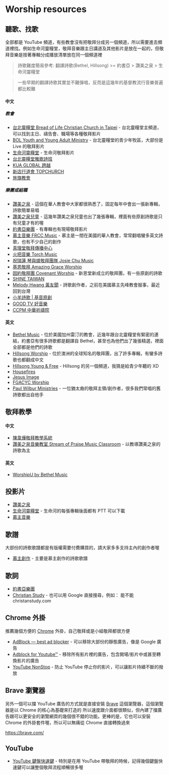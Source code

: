 # Worship resources

## 聽歌、找歌

全部都是 YouTube 頻道，有些教會沒有把敬拜分成另一個頻道，所以需要進去頻道裡找。例如生命河靈糧堂，敬拜音樂跟主日講道及其他影片是放在一起的，但敬拜音樂是按著專輯分成播放清單放在同一個頻道裡

> 詩歌難度簡易參考: 翻譯詩歌(Bethel, Hillsong) >= 約書亞 > 讚美之泉 > 生命河靈糧堂

> 一些早期的翻譯詩歌其實並不難彈唱，反而是這幾年的基督教流行音樂普遍都比較難

#### 中文

##### 教會

- [台北靈糧堂 Bread of Life Christian Church in Taipei](https://www.youtube.com/channel/UClDpY60wBFG-j2VEI4kQplQ) - 台北靈糧堂主頻道，可以找到主日、禱告會、職場等各種敬拜影片
- [BOL Youth and Young Adult Ministry](https://www.youtube.com/user/holywood2be) - 台北靈糧堂的青少年牧區，大部份是 Live 的敬拜影片
- [生命河靈糧堂](https://www.youtube.com/channel/UCeOxIcPOMW4jO64C2lTSl-w) - 生命河敬拜影片
- [台北靈糧堂雅歌詩班](https://www.youtube.com/channel/UC3fF55jVlUD3as0CaiAyZ1A)
- [KUA GLOBAL 跨越](https://www.youtube.com/channel/UC7kIJ3kuhr1zMYQU4R67Iyw)
- [新店行道會 TOPCHURCH](https://www.youtube.com/channel/UChntiluSnsVAWBBhmB-m0iQ)
- [旌旗教會](https://www.youtube.com/channel/UCLkrfxHnrqA2hu01i7SbP_w)

##### 樂團或組職

- [讚美之泉](https://www.youtube.com/channel/UC00EceQGGCMucNvwOS-jQ7A) - 這個在華人教會中大家都很熟悉了，固定每年中會出一張新專輯，詩歌簡單易唱
- [讚美之泉兒童](https://www.youtube.com/channel/UC2KCkfsRUglpjc8tRM65DtQ) - 這幾年讚美之泉兒童也出了幾張專輯，裡面有些原創詩歌是只有兒童才有的喔
- [約書亞樂團](https://www.youtube.com/channel/UC93m2yLo9G4-ZdFMgrdS2LA) - 有專輯也有現場敬拜影片
- [慕主音樂 FRCC Music](https://www.youtube.com/channel/UCJIKG4T5pdvXW0bMOVMFU4g) - 慕主是一間在美國的華人教會，常常翻唱蠻多英文詩歌，也有不少自己的創作
- [真理堂敬拜傳播中心](https://www.youtube.com/channel/UCyi03gMxiRQJ_eJp6WKadOA)
- [火把音樂 Torch Music](https://www.youtube.com/channel/UCfKhYkv7rd-YNuz3bnWLB5g)
- [祝瑞蓮 琴與爐敬拜團隊 Josie Chu Music](https://www.youtube.com/channel/UC5Ovvw_MKLDMO1WVlV0zKzg)
- [基恩敬拜 Amazing Grace Worship](https://www.youtube.com/channel/UCGpiURDJzGW0KLobc_pQLpw)
- [因約敬拜團 Covenant Worship](https://www.youtube.com/channel/UCzDGu50DV3IvG_YzkBZejDg) - 新恩堂新成立的敬拜團，有一些原創的詩歌
- [SHINE TAIWAN](https://www.youtube.com/channel/UCft3VWHAWROtaBwFV-iOg-Q)
- [Melody Hwang 黃友聞](https://www.youtube.com/channel/UCxlE7f7pmIEpbeEDNttUCVw) - 詩歌創作者，之前在美國慕主先峰教會服事，最近回到台灣
- [小羊詩歌 | 基音原創](https://www.youtube.com/@W247)
- [GOOD TV 好音樂](https://www.youtube.com/@goodtvseraphim)
- [CCPM 中華祈禱院](https://www.youtube.com/@CCPMovie)

#### 英文

- [Bethel Music](https://www.youtube.com/channel/UCbertc-gMbkkHuSmg0qwnxw) - 位於美國加州雷汀的教會，近幾年跟台北靈糧堂有緊密的連結，約書亞有很多詩歌都是翻譯自 Bethel，甚至也為他們出了幾張精選，裡面全部都是他們的詩歌
- [Hillsong Worship](https://www.youtube.com/channel/UC4q12NoPNySbVqwpw4iO5Vg) - 位於澳洲的全球知名的敬拜團，出了許多專輯，有蠻多詩歌也都翻成中文
- [Hillsong Young & Free](https://www.youtube.com/user/HillsongYoungAndFree) - Hillsong 的另一個頻道，我猜是給青少年聽的 XD
- [Housefires](https://www.youtube.com/channel/UCF80293azxnDAdbOa7fFKfw)
- [Jesus Image](https://www.youtube.com/channel/UCu-rO0kN-fbuGKTllbuEvZw)
- [FGACYC Worship](https://www.youtube.com/channel/UCDgUpUOa_ZG5qBVqwmihZdw)
- [Paul Wilbur Ministries](https://www.youtube.com/channel/UCMPKrH6El9I7pAmHK2XHqyQ) - 一位猶太裔的敬拜主領/創作者，很多我們常唱的舊詩歌都出自他手

## 敬拜教學

#### 中文

- [陳韋燁敬拜教學系統](https://www.youtube.com/channel/UCEJ6F6o4dAnV9f3C9YGxIQg)
- [讚美之泉音樂教室 Stream of Praise Music Classroom](https://www.youtube.com/playlist?list=PLEY_M7xVVeAsUf1wPedgks59kdri-Mh32) - 以教導讚美之泉的詩歌為主

#### 英文

- [WorshipU by Bethel Music](https://www.youtube.com/channel/UCp7yiXtvaB3UmVMDEelFgWA)

## 投影片

- [讚美之泉](https://legacy.sop.org/powerpoint/)
- [生命河靈糧堂](https://www.rolcc.net/opencart/index.php?route=product/category&path=18) - 生命河的每張專輯後面都有 PTT 可以下載
- [慕主音樂](https://www.frcc.us/music/creation/)

## 歌譜

大部份的詩歌歌譜都是有版權需要付費購買的，請大家多多支持主內的創作者喔

- [慕主創作](https://www.frcc.us/music/creation/) - 主要是慕主創作的詩歌歌譜

## 歌詞

- [約書亞樂團](https://www.joshua.com.tw/web/?menu=album&menu_id=27)
- [Christian Study](http://www.christianstudy.com/) - 也可以用 Google 直接搜尋，例如： 能不能 christanstudy.com

## Chrome 外掛

推薦幾個方便的 [Chrome](https://www.google.com/chrome/) 外掛，自己敬拜或是小組敬拜都很方便

- [AdBlock — best ad blocker](https://chrome.google.com/webstore/detail/adblock-%E2%80%94-best-ad-blocker/gighmmpiobklfepjocnamgkkbiglidom) - 可以移除大部份的靜態廣告，像是 Google 廣告
- [Adblock for Youtube™](https://chrome.google.com/webstore/detail/adblock-for-youtube/cmedhionkhpnakcndndgjdbohmhepckk) - 移除所有影片裡的廣告，包含開場/影片中或甚至轉換影片的廣告
- [YouTube NonStop](https://chrome.google.com/webstore/detail/youtube-nonstop/nlkaejimjacpillmajjnopmpbkbnocid) - 防止 YouTube 停止你的影片，可以讓影片持續不斷的撥放

## Brave 瀏覽器

另外一個可以擋 YouTube 廣告的方式就是直接安裝 [Brave](https://brave.com/) 這個瀏覽器，這個瀏覽器是以 Chrome 的核心為基礎來打造的
所以速度跟介面都很類似，但內建了擋廣告跟可以更安全的瀏覽網頁的幾個很不錯的功能。更棒的是，它也可以安裝 Chrome 的外掛套件喔，所以可以無痛從 Chrome 直接轉換過來

https://brave.com/

## YouTube

- [YouTube 鍵盤快速鍵](https://support.google.com/youtube/answer/7631406?hl=zh-Hant) - 特別是在用 YouTube 帶敬拜的時候，記得幾個鍵盤快速鍵可以讓整個敬拜流程順暢很多喔
